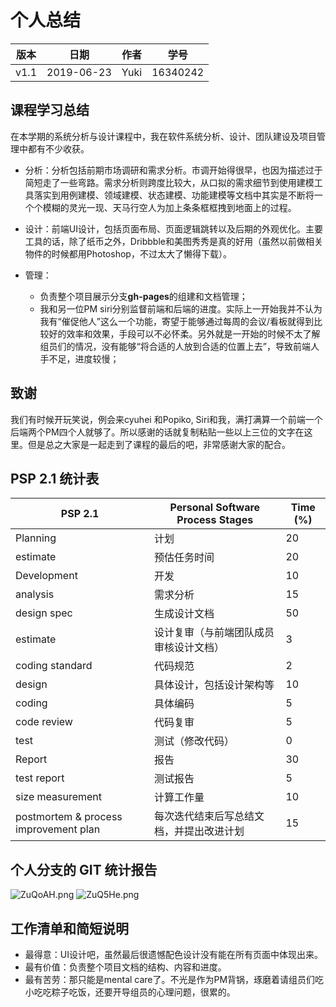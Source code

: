 # 个人总结



| 版本 | 日期       | 作者 | 学号     |
| ---- | ---------- | ---- | -------- |
| v1.1 | 2019-06-23 | Yuki | 16340242 |



## 课程学习总结

在本学期的系统分析与设计课程中，我在软件系统分析、设计、团队建设及项目管理中都有不少收获。

- 分析：分析包括前期市场调研和需求分析。市调开始得很早，也因为描述过于简短走了一些弯路。需求分析则跨度比较大，从口拟的需求细节到使用建模工具落实到用例建模、领域建模、状态建模、功能建模等文档中其实是不断将一个个模糊的灵光一现、天马行空人为加上条条框框拽到地面上的过程。

- 设计：前端UI设计，包括页面布局、页面逻辑跳转以及后期的外观优化。主要工具的话，除了纸币之外，Dribbble和美图秀秀是真的好用（虽然以前做相关物件的时候都用Photoshop，不过太大了懒得下载）。

- 管理：
  - 负责整个项目展示分支**gh-pages**的组建和文档管理；
  - 我和另一位PM siri分别监督前端和后端的进度。实际上一开始我并不认为我有“催促他人”这么一个功能，寄望于能够通过每周的会议/看板就得到比较好的效率和效果，手段可以不必怀柔。另外就是一开始的时候不太了解组员们的情况，没有能够“将合适的人放到合适的位置上去”，导致前端人手不足，进度较慢；



## 致谢

我们有时候开玩笑说，例会来cyuhei 和Popiko, Siri和我，满打满算一个前端一个后端两个PM四个人就够了。所以感谢的话就复制粘贴一些以上三位的文字在这里。但是总之大家是一起走到了课程的最后的吧，非常感谢大家的配合。



## PSP 2.1 统计表

| PSP 2.1                               | Personal Software Process Stages         | Time (%) |
| ------------------------------------- | ---------------------------------------- | -------- |
| Planning                              | 计划                                     | 20       |
| estimate                              | 预估任务时间                             | 20       |
| Development                           | 开发                                     | 10       |
| analysis                              | 需求分析                                 | 15       |
| design spec                           | 生成设计文档                             | 50       |
| estimate                              | 设计复审（与前端团队成员审核设计文档）   | 3        |
| coding standard                       | 代码规范                                 | 2        |
| design                                | 具体设计，包括设计架构等                 | 10       |
| coding                                | 具体编码                                 | 5        |
| code review                           | 代码复审                                 | 5        |
| test                                  | 测试（修改代码）                         | 0        |
| Report                                | 报告                                     | 30       |
| test report                           | 测试报告                                 | 5        |
| size measurement                      | 计算工作量                               | 10       |
| postmortem & process improvement plan | 每次迭代结束后写总结文档，并提出改进计划 | 15       |





## 个人分支的 GIT 统计报告

<img src="https://s2.ax1x.com/2019/06/27/ZuQoAH.png" alt="ZuQoAH.png" border="0" />
<img src="https://s2.ax1x.com/2019/06/27/ZuQ5He.png" alt="ZuQ5He.png" border="0" />

## 工作清单和简短说明

- 最得意：UI设计吧，虽然最后很遗憾配色设计没有能在所有页面中体现出来。
- 最有价值：负责整个项目文档的结构、内容和进度。
- 最有苦劳：那只能是mental care了。不光是作为PM背锅，琢磨着请组员们吃小吃吃粽子吃饭，还要开导组员的心理问题，很累的。